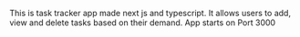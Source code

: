 This is task tracker app made next js and typescript. It allows users to add, view and delete tasks based on their demand. 
App starts on Port 3000